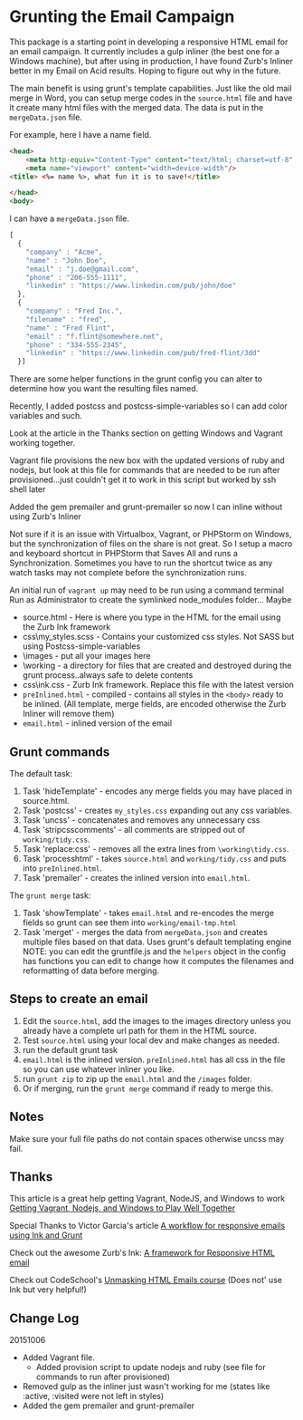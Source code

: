 # Grunting the Email Campaign #

This package is a starting point in developing a responsive HTML email for an email campaign.
It currently includes a gulp inliner (the best one for a Windows machine), but after using in production, I have found Zurb's Inliner
better in my Email on Acid results.  Hoping to figure out why in the future.

The main benefit is using grunt's template capabilities.  Just like the old mail merge in Word, you can
setup merge codes in the `source.html` file and have it create many html files with the merged data.  The
data is put in the `mergeData.json` file.

For example, here I have a name field.

```html
<head>
    <meta http-equiv="Content-Type" content="text/html; charset=utf-8" />
    <meta name="viewport" content="width=device-width"/>
<title> <%= name %>, what fun it is to save!</title>

</head>
<body>
```
I can have a `mergeData.json` file.
```javascript
[
  {
    "company" : "Acme",
    "name" : "John Doe",
    "email" : "j.doe@gmail.com",
    "phone" : "206-555-1111",
    "linkedin" : "https://www.linkedin.com/pub/john/doe"
  },
  {
    "company" : "Fred Inc.",
    "filename" : "fred",
    "name" : "Fred Flint",
    "email" : "f.flint@somewhere.net",
    "phone" : "334-555-2345",
    "linkedin" : "https://www.linkedin.com/pub/fred-flint/3dd"
  }]
```

There are some helper functions in the grunt config you can alter to determine how you want the resulting files named.

Recently, I added postcss and postcss-simple-variables so I can add color variables and such.

Look at the article in the Thanks section on getting Windows and Vagrant working together.

Vagrant file provisions the new box with the updated versions of ruby and nodejs, but look at this file for commands that are needed to
be run after provisioned...just couldn't get it to work in this script but worked by ssh shell later

Added the gem premailer and grunt-premailer so now I can inline without using Zurb's Inliner

Not sure if it is an issue with Virtualbox, Vagrant, or PHPStorm on Windows, but the synchronization of files on the share is
not great.  So I setup a macro and keyboard shortcut in PHPStorm that Saves All and runs a Synchronization.  Sometimes you have to
run the shortcut twice as any watch tasks may not complete before the synchronization runs.

An initial run of `vagrant up` may need to be run using a command terminal Run as Administrator to create the symlinked node_modules folder... Maybe


* source.html - Here is where you type in the HTML for the email using the Zurb Ink framework
* css\my_styles.scss - Contains your customized css styles.  Not SASS but using Postcss-simple-variables
* \images - put all your images here
* \working - a directory for files that are created and destroyed during the grunt process..always safe to delete contents
* css\ink.css - Zurb Ink framework.  Replace this file with the latest version
* `preInlined.html` - compiled - contains all styles in the `<body>` ready to be inlined.  (All template, merge fields, are encoded otherwise the Zurb Inliner will remove them)
* `email.html` - inlined version of the email

## Grunt commands ##
The default task:
 1. Task 'hideTemplate' - encodes any merge fields you may have placed in source.html.
 2. Task 'postcss' - creates `my_styles.css` expanding out any css variables.
 3. Task 'uncss' - concatenates and removes any unnecessary css
 4. Task 'stripcsscomments' - all comments are stripped out of `working/tidy.css`.
 5. Task 'replace:css' - removes all the extra lines from `\working\tidy.css`.
 6. Task 'processhtml' - takes `source.html` and `working/tidy.css` and puts into `preInlined.html`.
 7. Task 'premailer' - creates the inlined version into `email.html`.

The `grunt merge` task:
  1. Task 'showTemplate' - takes `email.html` and re-encodes the merge fields so grunt can see them into `working/email-tmp.html`
  2. Task 'merget' - merges the data from `mergeData.json` and creates multiple files based on that data.  Uses grunt's default templating engine
   NOTE: you can edit the gruntfile.js and the `helpers` object in the config has functions you can edit to change how it computes the filenames and reformatting of data before merging.

## Steps to create an email ##
 1. Edit the `source.html`, add the images to the images directory unless you already have a complete url path for them in the HTML source.
 2. Test `source.html` using your local dev and make changes as needed.
 3. run the default grunt task
 4. `email.html` is the inlined version.  `preInlined.html` has all css in the file so you can use whatever inliner you like.
 5. run `grunt zip` to zip up the `email.html` and the `/images` folder.
 6. Or if merging, run the `grunt merge` command if ready to merge this.

 ## Notes ##

 Make sure your full file paths do not contain spaces otherwise uncss may fail.


## Thanks ##

This article is a great help getting Vagrant, NodeJS, and Windows to work [Getting Vagrant, Nodejs, and Windows to Play Well Together](http://blog.prolificinteractive.com/2015/01/21/getting-vagrant-nodejs-windows-play-well-together/)

Special Thanks to Victor Garcia's article [A workflow for responsive emails using Ink and Grunt](https://medium.com/@victorgarcia/a-workflow-for-responsive-emails-using-ink-and-grunt-32d607879082)

Check out the awesome Zurb's Ink: [A framework for Responsive HTML email](http://zurb.com/ink/)

Check out CodeSchool's [Unmasking HTML Emails course](http://campus.codeschool.com/courses/unmasking-html-emails) (Does not' use Ink but very helpful!)

## Change Log ##

20151006
 * Added Vagrant file.
   * Added provision script to update nodejs and ruby (see file for commands to run after provisioned)
 * Removed gulp as the inliner just wasn't working for me (states like :active, :visited were not left in styles)
 * Added the gem premailer and grunt-premailer